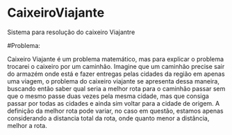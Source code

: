 # CaixeiroViajante
Sistema para resolução do caixeiro Viajantre

#Problema:
  
  Caixeiro Viajante é um problema matemático, mas para explicar o problema trocarei o caixeiro por um caminhão.
  Imagine que um caminhão precise sair do armazém onde está e fazer entregas pelas cidades da região em apenas uma viagem, o problema do caixeiro viajante se apresenta dessa maneira, buscando então saber qual seria a melhor rota para o caminhão passar sem que o mesmo passe duas vezes pela mesma cidade, mas que consiga passar por todas as cidades e ainda sim voltar para a cidade de origem.
  A definição da melhor rota pode variar, no caso em questão, estamos apenas considerando a distancia total da rota, onde quanto menor a distância, melhor a rota.
